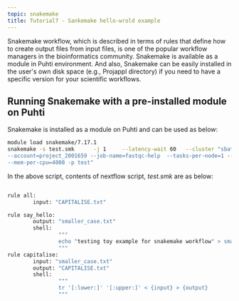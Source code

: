```yaml
---
topic: snakemake
title: Tutorial7 - Sankemake hello-wrold example
---
```


Snakemake workflow, which is described in terms of rules that define how to create output files from input files, is one of the popular workflow managers in the bioinformatics community. Snakemake is available as a module in Puhti environment. And also, Snakemake can be easily installed in the user's own disk space (e.g., Projappl directory) if you need to have a specific version for your scientific workflows.


## Running Snakemake with a pre-installed module on Puhti

Snakemake is installed as a module on Puhti and can be used as below: 


```bash
module load snakemake/7.17.1
snakemake -s test.smk      -j 1     --latency-wait 60   --cluster "sbatch -t 10 \
--account=project_2001659 --job-name=fastqc-help  --tasks-per-node=1 --cpus-per-task=1 \
--mem-per-cpu=4000 -p test"
```

In the above script, contents of nextflow script, *test.smk* are as below:

```bash

rule all:
        input: "CAPITALISE.txt"

rule say_hello:
        output: "smaller_case.txt"
        shell:
                """
                echo "testing toy example for snakemake workflow" > smaller_case.txt
                """
rule capitalise:
        input: "smaller_case.txt"
        output: "CAPITALISE.txt"
        shell:
                """
                tr '[:lower:]' '[:upper:]' < {input} > {output}
                """
```
